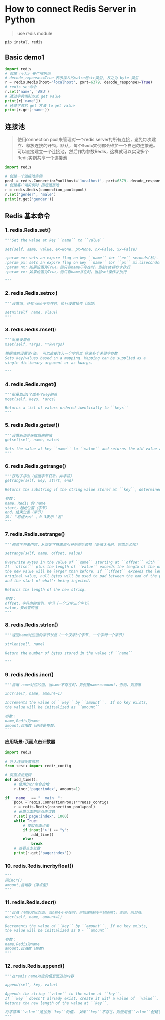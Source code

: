 # How to connect Redis Server in Python

> use redis module

`pip install redis`



## Basic demo1

```python
import redis
# 创建 redis 客户端实例
# decode_reponses=True 表示存入的value是str类型, 反之为 byte 类型
r = redis.Redis(host='localhost', port=6379, decode_responses=True)
# redis set命令
r.set('name', 'ABU')
# 通过字典索引方式 get value
print(r['name'])
# 通过字典的 get 方法 to get value
print(r.get('name')) 
```



## 连接池

> 使用connection pool来管理对一个redis server的所有连接，避免每次建立、释放连接的开销。默认，每个Redis实例都会维护一个自己的连接池。 可以直接建立一个连接池，然后作为参数Redis，这样就可以实现多个Redis实例共享一个连接池

```python
import redis

# 创建一个连接池实例
pool = redis.ConnectionPool(host='localhost', port=6379, decode_responses=True)
# 创建客户端实例时 指定连接池
r = redis.Redis(connection_pool=pool)
r.set('gender', 'male')
print(r.get('gender'))
```

## Redis 基本命令



### 1. redis.Redis.set()

```python
"""Set the value at key ``name`` to ``value``

set(self, name, value, ex=None, px=None, nx=False, xx=False)

:param ex: sets an expire flag on key ``name`` for ``ex`` seconds(秒).  
:param px: sets an expire flag on key ``name`` for ``px`` milliseconds(毫秒).
:param nx: 如果设置为True，则只有name不存在时，当前set操作才执行
:param xx: 如果设置为True，则只有name存在时，当前set操作才执行

"""
```

### 2. redis.Redis.setnx()

```python
"""设置值，只有name不存在时，执行设置操作（添加）

setnx(self, name, vlaue)
"""
```

### 3. redis.Redis.mset()

```python
"""批量设置值
mset(self, *args, **kwargs)

根据映射设置键/值。 可以直接传入一个字典或 传递多个关键字参数
Sets key/values based on a mapping. Mapping can be supplied as a 
single dictionary argument or as kwargs.

"""
```

### 4. redis.Redis.mget()

```python
"""批量取出1个或多个key的值
mget(self, keys, *args)

Returns a list of values ordered identically to ``keys``
"""
```

### 5. redis.Redis.getset()

```python
"""设置新值并获取原来的值
getset(self, name, value)

Sets the value at key ``name`` to ``value`` and returns the old value at key ``name`` atomically.
"""
```

### 6. redis.Redis.getrange()

```python
"""获取子序列（根据字节获取，非字符）
getrange(self, key, start, end)

Returns the substring of the string value stored at ``key``, determined by the offsets ``start`` and ``end`` (both are inclusive)

参数：
name，Redis 的 name
start，起始位置（字节）
end，结束位置（字节）
如： "君惜大大" ，0-3表示 "君"
"""
```

### 7. redis.Redis.setrange()

```python
"""修改字符串内容，从指定字符串索引开始向后替换（新值太长时，则向后添加）

setrange(self, name, offset, value)

Overwrite bytes in the value of ``name`` starting at ``offset`` with ``value``. 
If ``offset`` plus the length of ``value`` exceeds the length of the original value, 
the new value will be larger than before. If ``offset`` exceeds the length of the 
original value, null bytes will be used to pad between the end of the previous value 
and the start of what's being injected.
    
Returns the length of the new string.

参数：
offset，字符串的索引，字节（一个汉字三个字节）
value，要设置的值
"""
```

### 8. redis.Redis.strlen()

```python
"""返回name对应值的字节长度（一个汉字3个字节, 一个字母一个字节）

strlen(self, name)

Return the number of bytes stored in the value of ``name``

"""
```

### 9. redis.Redis.incr()

```python
"""自增 name对应的值，当name不存在时，则创建name＝amount，否则，则自增

incr(self, name, amount=1)

Increments the value of ``key`` by ``amount``.  If no key exists, 
the value will be initialized as ``amount``

参数：
name,Redis的name
amount,自增数（必须是整数）
"""
```

#### 应用场景: 页面点击计数器

```python
import redis
 
# 导入连接配置信息
from test1 import redis_config

# 页面点击逻辑
def add_time():
    # 使用incr命令自增
    r.incr('page:index', amount=1)
 
if __name__ == "__main__":
    pool = redis.ConnectionPool(**redis_config)
 	r = redis.Redis(connection_pool=pool)
	# 设置页面初始点击次数
    r.set('page:index', 1000)
	while True:
        # 模拟页面点击
    	if input('>') == "y":
			add_time()
		else:
	 		break
    # 查看点击总数        
	print(r.get('page:index'))
```

### 10. redis.Redis.incrbyfloat()

```python
"""
同incr()
amount,自增数（浮点型）
"""
```

### 11. redis.Redis.decr()

```python
"""自减 name对应的值，当name不存在时，则创建name＝amount，否则，则自减。
decr(self, name, amount=1)

Decrements the value of ``key`` by ``amount``.  If no key exists, 
the value will be initialized as 0 - ``amount``

参数：
name,Redis的name
amount,自减数（整数)
"""
```

### 12. redis.Redis.append()

```python
"""在redis name对应的值后面追加内容

append(self, key, value)

Appends the string ``value`` to the value at ``key``. 
If ``key`` doesn't already exist, create it with a value of ``value``. 
Returns the new length of the value at ``key``.

将字符串``value``追加到``key``的值。 如果``key``不存在，则使用值``value``创建它。 返回``key``的值的新长度。
"""
```

